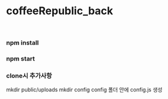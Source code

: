 # coffeeRepublic_back
<br/>
<h3>npm install</h3>
<h3>npm start</h3>

<h3>clone시 추가사항</h3>
<p>mkdir public/uploads 
  mkdir config 
  config 폴더 안에 config.js 생성 
</p>
